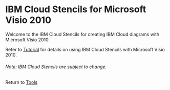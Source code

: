 # IBM Cloud Stencils for Microsoft Visio 2010

Welcome to the IBM Cloud Stencils for creating IBM Cloud diagrams with Microsoft Visio 2010.  

Refer to [Tutorial](../visio2013/tutorial.md) for details on using IBM Cloud Stencils with Microsoft Visio 2010.

###### Note: IBM Cloud Stencils are subject to change.  

Return to [Tools](/README.md) 
